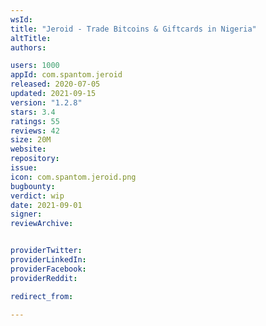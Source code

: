 ```yaml
---
wsId: 
title: "Jeroid - Trade Bitcoins & Giftcards in Nigeria"
altTitle: 
authors:

users: 1000
appId: com.spantom.jeroid
released: 2020-07-05
updated: 2021-09-15
version: "1.2.8"
stars: 3.4
ratings: 55
reviews: 42
size: 20M
website: 
repository: 
issue: 
icon: com.spantom.jeroid.png
bugbounty: 
verdict: wip
date: 2021-09-01
signer: 
reviewArchive:


providerTwitter: 
providerLinkedIn: 
providerFacebook: 
providerReddit: 

redirect_from:

---
```



